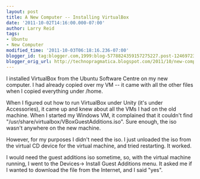 ```yaml
---
layout: post
title: A New Computer -- Installing VirtualBox
date: '2011-10-02T14:16:00.000-07:00'
author: Larry Reid
tags:
- Ubuntu
- New Computer
modified_time: '2011-10-03T06:18:16.236-07:00'
blogger_id: tag:blogger.com,1999:blog-5778824359157275227.post-1246972361504058756
blogger_orig_url: http://technopragmatica.blogspot.com/2011/10/new-computer-installing-virtualbox.html
---
```


I installed VirtualBox from the Ubuntu Software Centre on my new
computer. I had already copied over my VM -- it came with all the other
files when I copied everything under /home.  
  
When I figured out how to run VirtualBox under Unity (it's under
Accessories), it came up and knew about all the VMs I had on the old
machine. When I started my Windows VM, it complained that it couldn't
find "/usr/share/virtualbox/VBoxGuestAdditions.iso". Sure enough, the
iso wasn't anywhere on the new machine.  
  
However, for my purposes I didn't need the iso. I just unloaded the iso
from the virtual CD device for the virtual machine, and tried
restarting. It worked.  
  
I would need the guest additions iso sometime, so, with the virtual
machine running, I went to the Devices-&gt; Install Guest Additions
menu. It asked me if I wanted to download the file from the Internet,
and I said "yes".

